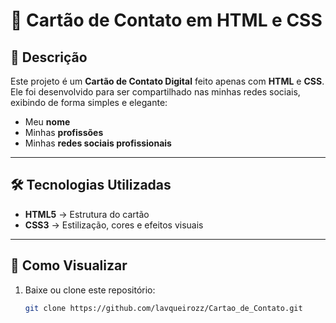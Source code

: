 # 📇 Cartão de Contato em HTML e CSS

## 📌 Descrição
Este projeto é um **Cartão de Contato Digital** feito apenas com **HTML** e **CSS**.  
Ele foi desenvolvido para ser compartilhado nas minhas redes sociais, exibindo de forma simples e elegante:  
- Meu **nome**  
- Minhas **profissões**  
- Minhas **redes sociais profissionais**

---

## 🛠 Tecnologias Utilizadas
- **HTML5** → Estrutura do cartão  
- **CSS3** → Estilização, cores e efeitos visuais  

---

## 🚀 Como Visualizar
1. Baixe ou clone este repositório:  
   ```bash
   git clone https://github.com/lavqueirozz/Cartao_de_Contato.git
